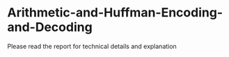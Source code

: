 # Arithmetic-and-Huffman-Encoding-and-Decoding

Please read the report for technical details and explanation
